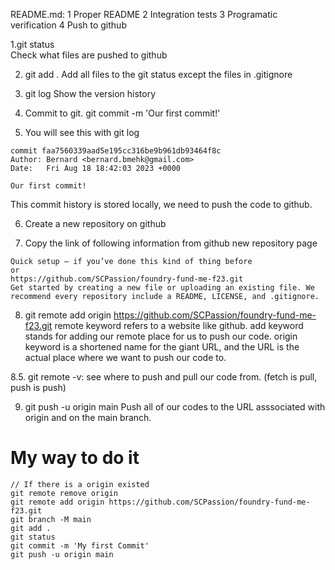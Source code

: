 README.md:
1 Proper README
2 Integration tests
3 Programatic verification
4 Push to github

1.git status  
Check what files are pushed to github

2. git add .
Add all files to the git status except the files in .gitignore

3. git log
Show the version history

4. Commit to git.
git commit -m 'Our first commit!'

5. You will see this with git log
```
commit faa7560339aad5e195cc316be9b961db93464f8c
Author: Bernard <bernard.bmehk@gmail.com>
Date:   Fri Aug 18 18:42:03 2023 +0000

Our first commit!
```
This commit history is stored locally, we need to push the code to github.

6. Create a new repository on github

7. Copy the link of following information from github new repository page
```
Quick setup — if you’ve done this kind of thing before
or	
https://github.com/SCPassion/foundry-fund-me-f23.git
Get started by creating a new file or uploading an existing file. We recommend every repository include a README, LICENSE, and .gitignore.
```

8. git remote add origin https://github.com/SCPassion/foundry-fund-me-f23.git
remote keyword refers to a website like github. 
add keyword stands for adding our remote place for us to push our code.
origin keyword is a shortened name for the giant URL, and the URL is the actual place where we want to push our code to.

8.5. git remote -v: see where to push and pull our code from. (fetch is pull, push is push)

9. git push -u origin main
Push all of our codes to the URL asssociated with origin and on the main branch.

# My way to do it
```
// If there is a origin existed
git remote remove origin
git remote add origin https://github.com/SCPassion/foundry-fund-me-f23.git
git branch -M main
git add .
git status
git commit -m 'My first Commit'
git push -u origin main
```